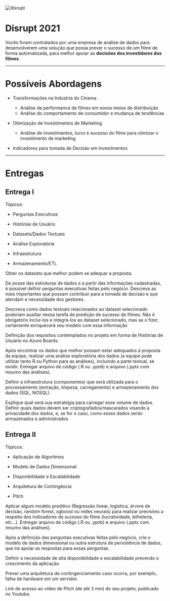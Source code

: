 ![disrupt](https://www.fiap.com.br/wp-content/themes/fiap2016/images/graduacao/dsrpt21/mobile/01.png)

# Disrupt 2021

Vocês foram contratados por uma empresa de análise de dados para desenvolverem uma solução que possa prever o sucesso de um filme de forma automatizada, para melhor apoiar as **decisões dos investidores dos filmes**.

---

# Possíveis Abordagens

* Transformações na Industria do Cinema
  - Análise da performance de filmes em novos meios de distribuição
  - Análise do comportamento de consumidor e mudança de tendências


* Otimização de Investimentos de Marketing
  - Análise de investimentos, lucro e sucesso do filme para otimizar o investimento de marketing


* Indicadores para tomada de Decisão em Investimentos

---

# Entregas

## Entrega I

Tópicos:

- Perguntas Executivas

- Histórias de Usuário

- Datasets/Dados Textuais

- Análise Exploratória

- Infraestrutura

- Armazenamento/ETL


Obter os datasets que melhor podem se adequar a proposta.

De posse das estruturas de dados e a partir das informações cadastradas, é possível definir perguntas executivas feitas pelo negócio. Descreva as mais importantes que possam contribuir para a tomada de decisão e que atendam a necessidade dos gestores.

Descreva como dados textuais relacionados ao dataset selecionado poderiam auxiliar nessa tarefa de predição de sucesso de filmes. Não é obrigatório incluí-los e integrá-los ao dataset selecionado, mas se o fizer, certamente enriquecerá seu modelo com essa informação

Definição dos requisitos contemplados no projeto em forma de Histórias de Usuário no Azure Boards.

Após encontrar os dados que melhor possam estar adequados à proposta da equipe, realizar uma análise exploratória dos dados (a equipe pode utilizar tanto R ou Python para as análises), incluindo a parte textual, se existir. Entregar arquivo de código (.R ou .ypnb) e arquivo (.pptx com resumo das análises).

Definir a infraestrutura (componentes) que será utilizada para o processamento (extração, limpeza, carregamento) e armazenamento dos dados (SQL, NOSQL).

Explique qual será sua estratégia para carregar esse volume de dados. Definir quais dados devem ser criptografados/mascarados visando a privacidade dos dados, e, se for o caso, como esses dados serão armazenados e administrados


## Entrega II

Tópicos:

- Aplicação de Algoritmos

- Modelo de Dados Dimensional

- Disponibilidade e Escalabilidade

- Arquitetura de Contingência

- Pitch


Aplicar algum modelo preditivo (Regressão linear, logística, árvore de decisão, random forest, xgboost ou redes neurais) para realizar previsões a respeito dos indicadores de sucesso do filme (lucratividade, bilheteria, etc...). Entregar arquivo de código (.R ou .ypnb) e arquivo (.pptx com resumo das análises).

Após a definição das perguntas executivas feitas pelo negócio, crie o modelo de dados dimensional ou outra estrutura de persistência de dados, que irá apoiar as respostas para essas perguntas.

Definir a necessidade de alta disponibilidade e escalabilidade prevendo o crescimento da aplicação.

Prever uma arquitetura de contingenciamento caso ocorra, por exemplo, falha de hardware em um servidor.

Link de acesso ao vídeo de Pitch (de até 3 min) do seu projeto, publicado no Youtube.

